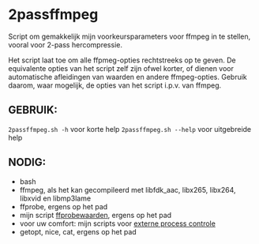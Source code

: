 # 2passffmpeg
Script om gemakkelijk mijn voorkeursparameters voor ffmpeg in te stellen, vooral voor 2-pass hercompressie.

Het script laat toe om alle ffpmeg-opties rechtstreeks op te geven. De equivalente opties van het script zelf zijn ofwel korter, of dienen voor automatische afleidingen van waarden en andere ffmpeg-opties. Gebruik daarom, waar mogelijk, de opties van het script i.p.v. van ffmpeg.

## GEBRUIK:
 `2passffmpeg.sh -h` voor korte help
 `2passffmpeg.sh --help` voor uitgebreide help

## NODIG:
* bash
* ffmpeg, als het kan gecompileerd met libfdk_aac, libx265, libx264, libxvid en libmp3lame
* ffprobe, ergens op het pad
* mijn script [ffprobewaarden](https://github.com/db-inf/ffprobewaarden), ergens op het pad
* voor uw comfort: mijn scripts voor [externe process controle](https://github.com/db-inf/externe-procescontrole)
* getopt, nice, cat, ergens op het pad
